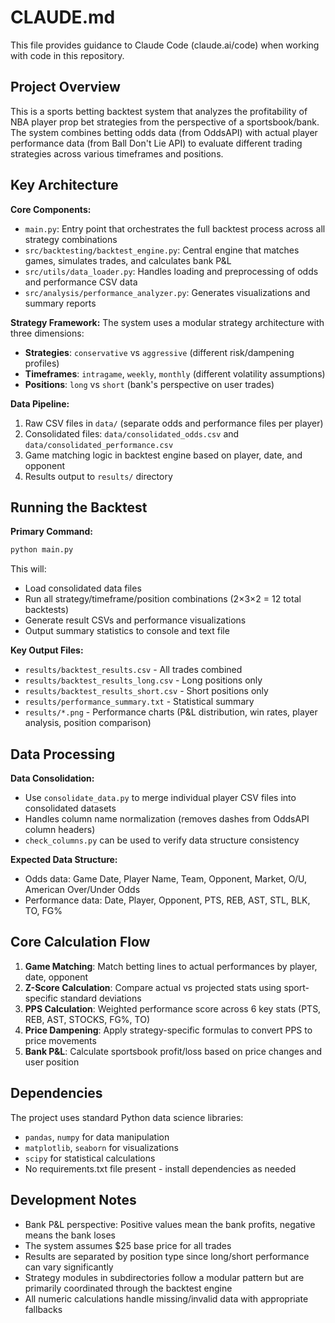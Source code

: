 # CLAUDE.md

This file provides guidance to Claude Code (claude.ai/code) when working with code in this repository.

## Project Overview

This is a sports betting backtest system that analyzes the profitability of NBA player prop bet strategies from the perspective of a sportsbook/bank. The system combines betting odds data (from OddsAPI) with actual player performance data (from Ball Don't Lie API) to evaluate different trading strategies across various timeframes and positions.

## Key Architecture

**Core Components:**
- `main.py`: Entry point that orchestrates the full backtest process across all strategy combinations
- `src/backtesting/backtest_engine.py`: Central engine that matches games, simulates trades, and calculates bank P&L
- `src/utils/data_loader.py`: Handles loading and preprocessing of odds and performance CSV data
- `src/analysis/performance_analyzer.py`: Generates visualizations and summary reports

**Strategy Framework:**
The system uses a modular strategy architecture with three dimensions:
- **Strategies**: `conservative` vs `aggressive` (different risk/dampening profiles)
- **Timeframes**: `intragame`, `weekly`, `monthly` (different volatility assumptions)
- **Positions**: `long` vs `short` (bank's perspective on user trades)

**Data Pipeline:**
1. Raw CSV files in `data/` (separate odds and performance files per player)
2. Consolidated files: `data/consolidated_odds.csv` and `data/consolidated_performance.csv`
3. Game matching logic in backtest engine based on player, date, and opponent
4. Results output to `results/` directory

## Running the Backtest

**Primary Command:**
```bash
python main.py
```

This will:
- Load consolidated data files
- Run all strategy/timeframe/position combinations (2×3×2 = 12 total backtests)
- Generate result CSVs and performance visualizations
- Output summary statistics to console and text file

**Key Output Files:**
- `results/backtest_results.csv` - All trades combined
- `results/backtest_results_long.csv` - Long positions only
- `results/backtest_results_short.csv` - Short positions only
- `results/performance_summary.txt` - Statistical summary
- `results/*.png` - Performance charts (P&L distribution, win rates, player analysis, position comparison)

## Data Processing

**Data Consolidation:**
- Use `consolidate_data.py` to merge individual player CSV files into consolidated datasets
- Handles column name normalization (removes dashes from OddsAPI column headers)
- `check_columns.py` can be used to verify data structure consistency

**Expected Data Structure:**
- Odds data: Game Date, Player Name, Team, Opponent, Market, O/U, American Over/Under Odds
- Performance data: Date, Player, Opponent, PTS, REB, AST, STL, BLK, TO, FG%

## Core Calculation Flow

1. **Game Matching**: Match betting lines to actual performances by player, date, opponent
2. **Z-Score Calculation**: Compare actual vs projected stats using sport-specific standard deviations
3. **PPS Calculation**: Weighted performance score across 6 key stats (PTS, REB, AST, STOCKS, FG%, TO)
4. **Price Dampening**: Apply strategy-specific formulas to convert PPS to price movements
5. **Bank P&L**: Calculate sportsbook profit/loss based on price changes and user position

## Dependencies

The project uses standard Python data science libraries:
- `pandas`, `numpy` for data manipulation
- `matplotlib`, `seaborn` for visualizations
- `scipy` for statistical calculations
- No requirements.txt file present - install dependencies as needed

## Development Notes

- Bank P&L perspective: Positive values mean the bank profits, negative means the bank loses
- The system assumes $25 base price for all trades
- Results are separated by position type since long/short performance can vary significantly
- Strategy modules in subdirectories follow a modular pattern but are primarily coordinated through the backtest engine
- All numeric calculations handle missing/invalid data with appropriate fallbacks